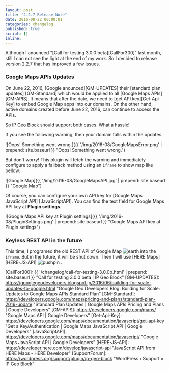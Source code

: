 ```yaml
---
layout: post
title: "2.2.7 Release Note"
date: 2016-08-22 00:00:01
categories: changelog
published: true
script: []
inline:
---
```


Although I anounced "[Call for testing 3.0.0 beta][CallFor300]" last month, 
still I can not see the light at the end of my work. So I decided to release 
version 2.2.7 that has improved a few issues.

<!--more-->

### Google Maps APIs Updates ###

On June 22, 2016, [Google anounced][GM-UPDATES] their [standard plan updates]
[GM-Standard] which would be applied to all [Google Maps APIs][GM-APIS].
It means that after the date, we need to [get API key][Get-Api-Key] to embed 
Google Map apps into our domains. On the other hand, active domains created 
before June 22, 2016, can continue to access the APIs.

So [IP Geo Block][IP-Geo-Block] should support both cases. What a hassle!

If you see the following warning, then your domain falls within the updates.

![Oops! Something went wrong.]({{ '/img/2016-08/GoogleMapsError.png' | prepend: site.baseurl }}
 "Oops! Something went wrong.")

But don't worry! This plugin will fetch the warning and immediately configure 
to apply a fallback method using an `iframe` to show map like bellow:

![Google Map]({{ '/img/2016-08/GoogleMapsAPI.jpg' | prepend: site.baseurl }}
 "Google Map")

Of course, you can configure your own API key for [Google Maps JavaScript API]
[JavaScriptAPI]. You can find the text field for Google Maps API key at 
**Plugin settings**.

![Google Maps API key at Plugin settings]({{ '/img/2016-08/PluginSettings.png' | prepend: site.baseurl }}
 "Google Maps API key at Plugin settings")

### Keyless REST API in the future ###

This time, I programed the old REST API of Google Map <span class="emoji">
![earth](https://assets-cdn.github.com/images/icons/emoji/unicode/1f30e.png)
</span> into the `iframe`. But in the future, it will be shut down. Then I will
use [HERE Maps][HERE-JS-API] <span class="emoji">
![pushpin](https://assets-cdn.github.com/images/icons/emoji/unicode/1f4cc.png)
</span>.

[IP-Geo-Block]:   https://wordpress.org/plugins/ip-geo-block/ "WordPress › IP Geo Block « WordPress Plugins"
[CallFor300]:     {{ '/changelog/call-for-testing-3.0.0b.html' | prepend: site.baseurl }} "Call for testing 3.0.0 beta | IP Geo Block"
[GM-UPDATES]:     https://googlegeodevelopers.blogspot.jp/2016/06/building-for-scale-updates-to-google.html "Google Geo Developers Blog: Building for Scale: Updates to Google Maps APIs Standard Plan"
[GM-Standard]:    https://developers.google.com/maps/pricing-and-plans/standard-plan-2016-update "Standard Plan Updates | Google Maps APIs Pricing and Plans | Google Developers"
[GM-APIS]:        https://developers.google.com/maps/ "Google Maps API | Google Developers"
[Get-Api-Key]:    https://developers.google.com/maps/documentation/javascript/get-api-key "Get a Key/Authentication | Google Maps JavaScript API | Google Developers"
[JavaScriptAPI]:  https://developers.google.com/maps/documentation/javascript/ "Google Maps JavaScript API | Google Developers"
[HERE-JS-API]:    https://developer.here.com/develop/javascript-api "JavaScript API from HERE Maps - HERE Developer"
[SupportForum]:   https://wordpress.org/support/plugin/ip-geo-block "WordPress &#8250; Support &raquo; IP Geo Block"
